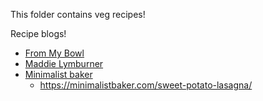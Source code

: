 This folder contains veg recipes! 

Recipe blogs!
- [From My Bowl](https://frommybowl.com/category/recipes/)
- [Maddie Lymburner](https://www.maddielymburner.com/)
- [Minimalist baker](https://minimalistbaker.com/)
  - https://minimalistbaker.com/sweet-potato-lasagna/

